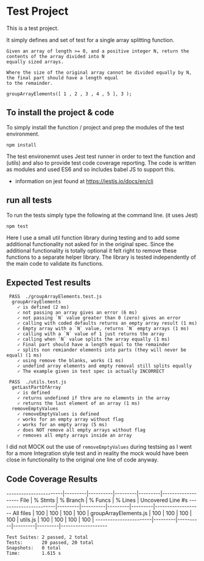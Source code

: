  # Test Project
 This is a test project.

 It simply defines and set of test for a single array splitting function.

 ```
Given an array of length >= 0, and a positive integer N, return the contents of the array divided into N
equally sized arrays.

Where the size of the original array cannot be divided equally by N, the final part should have a length equal
to the remainder.

groupArrayElements([ 1 , 2 , 3 , 4 , 5 ], 3 );
 ```

 ## To install the project & code
To simply install the function / project and prep the modules of the test environment.

`npm install`

The test environemnt uses Jest test runner in order to text the function and (utils) and also to provide test code coverage reporting.
The code is written as modules and used ES6 and so includes babel JS to support this.
 - information on jest found at https://jestjs.io/docs/en/cli


 ## run all tests
 To run the tests simply type the following at the command line. (it uses Jest)

`npm test`

Here I use a small util function library during testing and to add some additional functionality not asked for in the original spec. Since the additional functionality is totally optional it felt right to remove these functions to a separate helper library.
The library is tested independently of the main code to validate its functions.

 ## Expected Test results
```
 PASS  ./groupArrayElements.test.js
  groupArrayElements
    ✓ is defined (2 ms)
    ✓ not passing an array gives an error (6 ms)
    ✓ not passing `N` value greater than 0 (zero) gives an error
    ✓ calling with coded defaults returns an empty array result (1 ms)
    ✓ Empty array with a `N` value, returns `N` empty arrays (1 ms)
    ✓ calling with a `N` value of 1 just returns the array
    ✓ calling when `N` value splits the array equally (1 ms)
    ✓ Final part should have a length equal to the remainder
    ✓ splits non remiander elements into parts (they will never be equal) (1 ms)
    ✓ using remove the blanks, works (1 ms)
    ✓ undefind array elements and empty removal still splits equally
    ✓ The example given in test spec is actually INCORRECT

 PASS  ./utils.test.js
  getLastPartOfArray
    ✓ is defined
    ✓ returns undefined if thre are no elements in the array
    ✓ returns the last element of an array (1 ms)
  removeEmptyValues
    ✓ removeEmptyValues is defined
    ✓ works for an empty array without flag
    ✓ works for an empty array (5 ms)
    ✓ does NOT remove all empty arrays without flag
    ✓ removes all empty arrays inside an array
```

I did not MOCK out the use of `removeEmptyValues` during testsing as I went for a more Integration style test and in reality the mock would have been close in functionality to the original one line of code anyway.

## Code Coverage Results
-----------------------|---------|----------|---------|---------|-------------------
File                   | % Stmts | % Branch | % Funcs | % Lines | Uncovered Line #s
-----------------------|---------|----------|---------|---------|-------------------
All files              |     100 |      100 |     100 |     100 |
 groupArrayElements.js |     100 |      100 |     100 |     100 |
 utils.js              |     100 |      100 |     100 |     100 |
-----------------------|---------|----------|---------|---------|-------------------

```
Test Suites: 2 passed, 2 total
Tests:       20 passed, 20 total
Snapshots:   0 total
Time:        1.615 s
```

